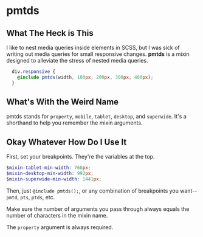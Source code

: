 # pmtds

## What The Heck is This

I like to nest media queries inside elements in SCSS, but I was sick of writing out media queries for small responsive changes. **pmtds** is a mixin designed to alleviate the stress of nested media queries.

```scss
  div.responsive {
    @include pmtds(width, 100px, 200px, 300px, 400px); 
  }
```

## What's With the Weird Name

pmtds stands for `property`, `mobile`, `tablet`, `desktop`, and `superwide`. It's a shorthand to help you remember the mixin arguments.

## Okay Whatever How Do I Use It

First, set your breakpoints. They're the variables at the top.

```scss
$mixin-tablet-min-width: 768px;
$mixin-desktop-min-width: 992px;
$mixin-superwide-min-width: 1441px;
```

Then, just `@include pmtds();`, or any combination of breakpoints you want--`pmtd`, `pts`, `ptds`, etc.

Make sure the number of arguments you pass through always equals the number of characters in the mixin name.

The `property` argument is always required.
